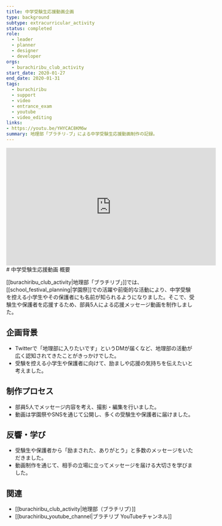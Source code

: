 ```yaml
---
title: 中学受験生応援動画企画
type: background
subtype: extracurricular_activity
status: completed
role:
  - leader
  - planner
  - designer
  - developer
orgs:
  - burachiribu_club_activity
start_date: 2020-01-27
end_date: 2020-01-31
tags:
  - burachiribu
  - support
  - video
  - entrance_exam
  - youtube
  - video_editing
links:
- https://youtu.be/YHYCAC8KM6w
summary: 地理部「ブラチリ-ブ」による中学受験生応援動画制作の記録。
---
```


<iframe width="560" height="315" src="https://www.youtube.com/embed/YHYCAC8KM6w?si=hqapdEdHWpXst1hl" title="YouTube video player" frameborder="0" allow="accelerometer; autoplay; clipboard-write; encrypted-media; gyroscope; picture-in-picture; web-share" referrerpolicy="strict-origin-when-cross-origin" allowfullscreen></iframe>
# 中学受験生応援動画 概要

[[burachiribu_club_activity|地理部「ブラチリブ」]]では、[[school_festival_planning|学園祭]]での活躍や前衛的な活動により、中学受験を控える小学生やその保護者にも名前が知られるようになりました。そこで、受験生や保護者を応援するため、部員5人による応援メッセージ動画を制作しました。

## 企画背景

- Twitterで「地理部に入りたいです」というDMが届くなど、地理部の活動が広く認知されてきたことがきっかけでした。
- 受験を控える小学生や保護者に向けて、励ましや応援の気持ちを伝えたいと考えました。

## 制作プロセス

- 部員5人でメッセージ内容を考え、撮影・編集を行いました。
- 動画は学園祭やSNSを通じて公開し、多くの受験生や保護者に届けました。

## 反響・学び

- 受験生や保護者から「励まされた、ありがとう」と多数のメッセージをいただきました。
- 動画制作を通じて、相手の立場に立ってメッセージを届ける大切さを学びました。 

## 関連
- [[burachiribu_club_activity|地理部（ブラチリブ）]]
- [[burachiribu_youtube_channel|ブラチリブ YouTubeチャンネル]]
